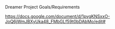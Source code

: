 Dreamer Project Goals/Requirements

https://docs.google.com/document/d/1pvgKNSxxO-JoQ6jWmJBXyUka48_FMbGLf59t0bDAbMo/edit#

